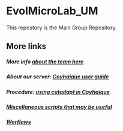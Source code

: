 # EvolMicroLab_UM
This repostory is the Main Group Repository. 

## More links

##### More info [about the team here](https://github.com/jpca21/EvolMicroLab_UM/blob/main/About_our_lab.md)
##### About our server: [Coyhaique user guide](Coyhaique_user_guide.md)
##### Procedure: [using cutadapt in Coyhaique](https://github.com/jpca21/EvolMicroLab_UM/blob/main/procedure_01.md)
##### [Miscellaneous scripts that may be useful](Various_scripts/)
##### [Worflows](Various_scripts/)
